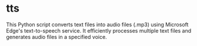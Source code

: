 # tts
This Python script converts text files into audio files (.mp3) using Microsoft Edge's text-to-speech service. It efficiently processes multiple text files and generates audio files in a specified voice.
